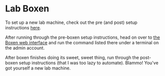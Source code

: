 # Lab Boxen

To set up a new lab machine, check out the pre (and post) setup instructions [here](https://gist.github.com/techpeace/c93f9fb4b7483f5f8c41).

After running through the pre-boxen setup instructions, head on over to [the Boxen web interface](http://makersquare-lab-boxen.heroku.com) and run the command listed there under a terminal on the admin account.

After boxen finishes doing its sweet, sweet thing, run through the post-boxen setup instructions (that I was too lazy to automate). Blammo! You've got yourself a new lab machine.
